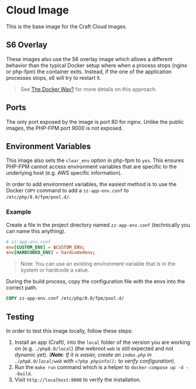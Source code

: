 # Cloud Image

This is the base image for the Craft Cloud images.

## S6 Overlay

These images also use the S6 overlay image which allows a different behavior than the typical Docker setup where when a process stops (nginx or php-fpm) the container exits. Instead, if the one of the application processes stops, s6 will try to restart it.

> See [The Docker Way?](https://github.com/just-containers/s6-overlay#the-docker-way) for more details on this approach.

## Ports

The only port exposed by the image is port 80 for nginx. Unlike the public images, the PHP-FPM port 9000 is not exposed.

## Environment Variables

This image also sets the `clear_env` option in php-fpm to `yes`. This ensures PHP-FPM cannot access environment variables that are specific to the underlying host (e.g. AWS specific information).

In order to add environment variables, the easiest method is to use the Docker `COPY` command to add a `zz-app-env.conf` to `/etc/php/8.0/fpm/pool.d/`.

### Example

Create a file in the project directory named `zz-app-env.conf` (technically you can name this anything).

```conf
# zz-app-env.conf
env[CUSTOM_ENV] = $CUSTOM_ENV;
env[HARDCODED_ENV] = hardcodedenv;
```

> Note: You can use an existing environment variable that is in the system or hardcode a value.

During the build process, copy the configuration file with the envs into the correct path.

```Dockerfile
COPY zz-app-env.conf /etc/php/8.0/fpm/pool.d/
```

## Testing

In order to test this image locally, follow these steps:

1. Install an app (Craft), into the `local` folder of the version you are working on (e.g. `./php8.0/local`) (the webroot `web` is still expected and not dynamic yet). (_**Note**: If it is easier, create an `index.php` in `./php8.0/local/web` with `<?php phpinfo();` to verify configuration_).
2. Run the `make run` command which is a helper to `docker-compose up -d --build`.
3. Visit `http://localhost:8080` to verify the installation.
